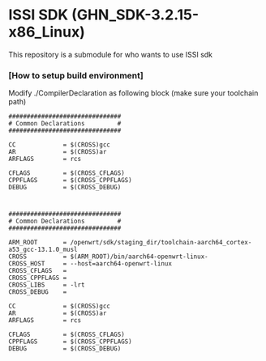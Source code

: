 # ISSI SDK (GHN_SDK-3.2.15-x86_Linux)
This repository is a submodule for who wants to use ISSI sdk

### [How to setup build environment]

Modify ./CompilerDeclaration as following block (make sure your toolchain path)

```
###############################
# Common Declarations         #
###############################

CC             = $(CROSS)gcc
AR             = $(CROSS)ar
ARFLAGS        = rcs

CFLAGS         = $(CROSS_CFLAGS)
CPPFLAGS       = $(CROSS_CPPFLAGS)
DEBUG          = $(CROSS_DEBUG)
```
#
```
###############################
# Common Declarations         #
###############################

ARM_ROOT       = /openwrt/sdk/staging_dir/toolchain-aarch64_cortex-a53_gcc-13.1.0_musl
CROSS          = $(ARM_ROOT)/bin/aarch64-openwrt-linux-
CROSS_HOST     = --host=aarch64-openwrt-linux
CROSS_CFLAGS   =
CROSS_CPPFLAGS =
CROSS_LIBS     = -lrt
CROSS_DEBUG    =

CC             = $(CROSS)gcc
AR             = $(CROSS)ar
ARFLAGS        = rcs

CFLAGS         = $(CROSS_CFLAGS)
CPPFLAGS       = $(CROSS_CPPFLAGS)
DEBUG          = $(CROSS_DEBUG)
```
